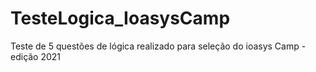 # TesteLogica_IoasysCamp

Teste de 5 questões de lógica realizado para seleção do ioasys Camp - edição 2021
